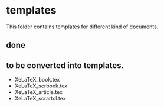 # templates
This folder contains templates for different kind of documents. 

## done

## to be converted into templates.
- XeLaTeX_book.tex	
- XeLaTeX_scrbook.tex
- XeLaTeX_article.tex	
- XeLaTeX_scrartcl.tex


